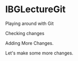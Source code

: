 # IBGLectureGit
Playing around with Git

Checking changes

Adding More Changes.

Let's make some more changes.